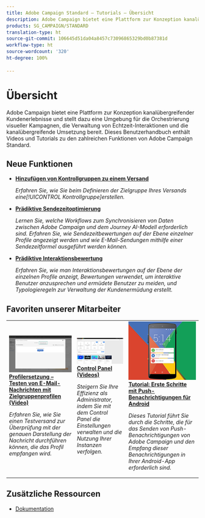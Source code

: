 ```yaml
---
title: Adobe Campaign Standard – Tutorials – Übersicht
description: Adobe Campaign bietet eine Plattform zur Konzeption kanalübergreifender Kundenerlebnisse und stellt dazu eine Umgebung für die Orchestrierung visueller Kampagnen, die Verwaltung von Echtzeit-Interaktionen und die kanalübergreifende Umsetzung bereit. Dieses Benutzerhandbuch enthält Videos und Tutorials zu den zahlreichen Funktionen von Adobe Campaign Standard.
products: SG_CAMPAIGN/STANDARD
translation-type: ht
source-git-commit: 106645d51da04a8457c73096865329bd0b87381d
workflow-type: ht
source-wordcount: '320'
ht-degree: 100%

---
```



# Übersicht

Adobe Campaign bietet eine Plattform zur Konzeption kanalübergreifender Kundenerlebnisse und stellt dazu eine Umgebung für die Orchestrierung visueller Kampagnen, die Verwaltung von Echtzeit-Interaktionen und die kanalübergreifende Umsetzung bereit. Dieses Benutzerhandbuch enthält Videos und Tutorials zu den zahlreichen Funktionen von Adobe Campaign Standard.

## Neue Funktionen

* **[Hinzufügen von Kontrollgruppen zu einem Versand](/help/communication-channels/email/control-groups.md)**

   *Erfahren Sie, wie Sie beim Definieren der Zielgruppe Ihres Versands eine[!UICONTROL Kontrollgruppe]erstellen.*

* **[Prädiktive Sendezeitoptimierung](/help/communication-channels/email/ai-powered-emails/predictive-send-time-optimization.md)**

   *Lernen Sie, welche Workflows zum Synchronisieren von Daten zwischen Adobe Campaign und dem Journey AI-Modell erforderlich sind. Erfahren Sie, wie Sendezeitbewertungen auf der Ebene einzelner Profile angezeigt werden und wie E-Mail-Sendungen mithilfe einer Sendezeitformel ausgeführt werden können.*

* **[Prädiktive Interaktionsbewertung](/help/communication-channels/email/ai-powered-emails/predictive-engagement-scoring.md)**

   *Erfahren Sie, wie man Interaktionsbewertungen auf der Ebene der einzelnen Profile anzeigt, Bewertungen verwendet, um interaktive Benutzer anzusprechen und ermüdete Benutzer zu meiden, und Typologieregeln zur Verwaltung der Kundenermüdung erstellt.*

## Favoriten unserer Mitarbeiter

<table>
<tr>
  <td>
    <a href="./communication-channels/email/profile-substitution.md"> 
      <img alt="Profilersetzung – Testen von E-Mail-Nachrichten mit Zielgruppenprofilen (Video)" src="./assets/substitution_tab.png"/>
    </a>
    <div>
      <a href="./communication-channels/email/profile-substitution.md">
    <strong>Profilersetzung – Testen von E-Mail-Nachrichten mit Zielgruppenprofilen (Video)</strong>
    </a>
    </div>
    <p>
    <em>Erfahren Sie, wie Sie einen Testversand zur Überprüfung mit der genauen Darstellung der Nachricht durchführen können, die das Profil empfangen wird.</em>
    <p>
  </td>
   <td>
    <a href="./administrating/control-panel/control-panel-overview.md">
      <img alt="Control Panel (Videos)" src="./assets/control-panel.png" />
    </a>
    <div>
    <a href="./administrating/control-panel/control-panel-overview.md">
    <strong>Control Panel (Videos)</strong>
    </a>
    </div>
    <p>
    <em> Steigern Sie Ihre Effizienz als Administrator, indem Sie mit dem Control Panel die Einstellungen verwalten und die Nutzung Ihrer Instanzen verfolgen.</em>
    <p>
  </td>
  <td>
    <a href="https://docs.adobe.com/content/help/de-DE/campaign-standard-learn/getting-started-with-push-notifications-android/introduction.html">
      <img alt="Tutorial: Erste Schritte mit Push-Benachrichtigungen für Android" src="./assets/push-for-android.png" />
    </a>
    <div>
      <a href="https://docs.adobe.com/content/help/de-DE/campaign-standard-learn/getting-started-with-push-notifications-android/introduction.html">
    <strong>Tutorial: Erste Schritte mit Push-Benachrichtigungen für Android</strong>
    </a>
    </div>
    <p>
    <em>Dieses Tutorial führt Sie durch die Schritte, die für das Senden von Push-Benachrichtigungen von Adobe Campaign und den Empfang dieser Benachrichtigungen in Ihrer Android-App erforderlich sind. </em>
    <p>
  </td>
</tr>
</table>

## Zusätzliche Ressourcen

* [Dokumentation](https://docs.adobe.com/content/help/de-DE/campaign-standard/using/campaign-standard-home.html)
